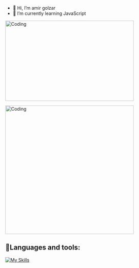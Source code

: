 - 👋 Hi, I’m amir golzar
- 🌱 I’m currently learning JavaScript


<p float="center">
  <img align="center" alt="Coding" width="400" height="250" src="https://media.giphy.com/media/v1.Y2lkPTc5MGI3NjExbnpldWJyMGlwYjlhMmk5eWdqOWI3M3A5dmF6dXhvaHNkcGJwN3huOCZlcD12MV9pbnRlcm5hbF9naWZfYnlfaWQmY3Q9Zw/zqG2gKQdrGs42MaB5u/giphy.gif">
</p>

<p float="center">
  <img align="center" alt="Coding" width="400" src="https://www.gifcen.com/wp-content/uploads/2022/01/meme-gif-3.gif">
 </p>
 
<h2>
🌳Languages and tools:
</h2>

<!-- [id]: https://octodex.github.com/images/dojocat.jpg  "The Dojocat" -->

[![My Skills](https://skillicons.dev/icons?i=html,css,vscode,sass,js,nodejs,npm,git,express,,github,postman,mongodb)](https://skillicons.dev)

<!--
<img src="https://raw.githubusercontent.com/shimizudev/shimizudev/output/snake.svg" alt="Snake animation" white="50" />
-->
